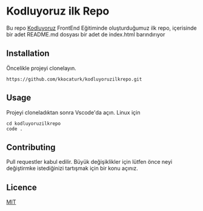 # Kodluyoruz ilk Repo
Bu repo [Kodluyoruz](https://kodluyoruz.org) FrontEnd Eğitiminde oluşturduğumuz ilk repo, içerisinde bir adet README.md dosyası bir adet de index.html barındırıyor

## Installation
Öncelikle projeyi clonelayın.

```
https://github.com/kkocaturk/kodluyoruzilkrepo.git
```
## Usage
Projeyi cloneladıktan sonra Vscode'da açın.
Linux için
`````
cd kodluyoruzilkrepo
code .
`````

## Contributing
Pull requestler kabul edilir. Büyük değişiklikler için lütfen önce neyi değiştirmke istediğinizi tartışmak için bir konu açınız.

## Licence
[MIT]()